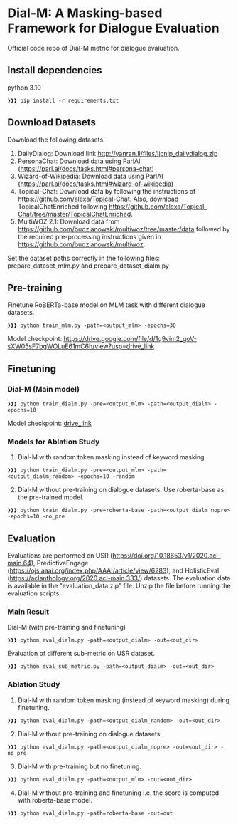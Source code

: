 # Dial-M: A Masking-based Framework for Dialogue Evaluation
Official code repo of Dial-M metric for dialogue evaluation.

## Install dependencies
python 3.10
```console
❱❱❱ pip install -r requirements.txt
```

## Download Datasets
Download the following datasets. 

1. DailyDialog: Download link http://yanran.li/files/ijcnlp_dailydialog.zip
2. PersonaChat: Download data using ParlAI (https://parl.ai/docs/tasks.html#persona-chat)
3. Wizard-of-Wikipedia: Download data using ParlAI (https://parl.ai/docs/tasks.html#wizard-of-wikipedia)
4. Topical-Chat: Download data by following the instructions of https://github.com/alexa/Topical-Chat. Also, download TopicalChatEnriched following https://github.com/alexa/Topical-Chat/tree/master/TopicalChatEnriched.
5. MultiWOZ 2.1: Download data from https://github.com/budzianowski/multiwoz/tree/master/data followed by the required pre-processing instructions given in https://github.com/budzianowski/multiwoz.

Set the dataset paths correctly in the following files: prepare_dataset_mlm.py and prepare_dataset_dialm.py

## Pre-training 
Finetune RoBERTa-base model on MLM task with different dialogue datasets. 
```console
❱❱❱ python train_mlm.py -path=<output_mlm> -epochs=30
```
Model checkpoint: https://drive.google.com/file/d/1q9vim2_goV-sXW05sF7bgWOLuE61mC6h/view?usp=drive_link

## Finetuning 
### Dial-M (Main model) 
```console
❱❱❱ python train_dialm.py -pre=<output_mlm> -path=<output_dialm> -epochs=10
```
Model checkpoint: [drive_link](https://drive.google.com/file/d/1lkuXjgxBfEbizs8jRVLLJg58k_msmjqy/view?usp=drive_link)

### Models for Ablation Study
1. Dial-M with random token masking instead of keyword masking.
```console
❱❱❱ python train_dialm.py -pre=<output_mlm> -path=<output_dialm_random> -epochs=10 -random
```

2. Dial-M without pre-training on dialogue datasets. Use roberta-base as the pre-trained model.
```console
❱❱❱ python train_dialm.py -pre=roberta-base -path=<output_dialm_nopre> -epochs=10 -no_pre
```

## Evaluation
Evaluations are performed on USR (https://doi.org/10.18653/v1/2020.acl-main.64), PredictiveEngage (https://ojs.aaai.org/index.php/AAAI/article/view/6283), and HolisticEval (https://aclanthology.org/2020.acl-main.333/) datasets. The evaluation data is available in the "evaluation_data.zip" file. Unzip the file before running the evaluation scripts.

### Main Result
Dial-M (with pre-training and finetuning)
```console
❱❱❱ python eval_dialm.py -path=<output_dialm> -out=<out_dir>
```

Evaluation of different sub-metric on USR dataset.
```console
❱❱❱ python eval_sub_metric.py -path=<output_dialm> -out=<out_dir>
```

### Ablation Study
1. Dial-M with random token masking (instead of keyword masking) during finetuning.
```console
❱❱❱ python eval_dialm.py -path=<output_dialm_random> -out=<out_dir>
```

2. Dial-M without pre-training on dialogue datasets.
```console
❱❱❱ python eval_dialm.py -path=<output_dialm_nopre> -out=<out_dir> -no_pre
```

3. Dial-M with pre-training but no finetuning.
```console
❱❱❱ python eval_dialm.py -path=<output_mlm> -out=<out_dir>
```

4. Dial-M without pre-training and finetuning i.e. the score is computed with roberta-base model.
```console
❱❱❱ python eval_dialm.py -path=roberta-base -out=out
```
